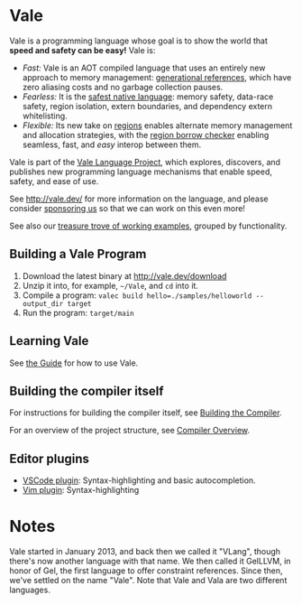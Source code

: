 # Vale

Vale is a programming language whose goal is to show the world that **speed and safety can be easy!** Vale is:

 * *Fast:* Vale is an AOT compiled language that uses an entirely new approach to memory management: [generational references](https://verdagon.dev/blog/generational-references), which have zero aliasing costs and no garbage collection pauses.
 * *Fearless:* It is the [safest native language](/fearless): memory safety, data-race safety, region isolation, extern boundaries, and dependency extern whitelisting.
 * *Flexible:* Its new take on [regions](/guide/regions) enables alternate memory management and allocation strategies, with the [region borrow checker](https://verdagon.dev/blog/zero-cost-refs-regions) enabling seamless, fast, and _easy_ interop between them.


Vale is part of the [Vale Language Project](https://vale.dev/project), which explores, discovers, and publishes new programming language mechanisms that enable speed, safety, and ease of use. 


See http://vale.dev/ for more information on the language, and please consider [sponsoring us](https://github.com/sponsors/ValeLang) so that we can work on this even more!


See also our [treasure trove of working examples](https://github.com/Ivo-Balbaert/Vale_Examples), grouped by functionality.


## Building a Vale Program

 1. Download the latest binary at http://vale.dev/download
 1. Unzip it into, for example, `~/Vale`, and `cd` into it.
 1. Compile a program: `valec build hello=./samples/helloworld --output_dir target`
 1. Run the program: `target/main`


## Learning Vale

See [the Guide](https://vale.dev/guide/introduction) for how to use Vale.


## Building the compiler itself

For instructions for building the compiler itself, see [Building the Compiler](build-compiler.md).


For an overview of the project structure, see [Compiler Overview](compiler-overview.md).


## Editor plugins

- [VSCode plugin](https://marketplace.visualstudio.com/items?itemName=pacifio.vale-lang): Syntax-highlighting and basic autocompletion.
- [Vim plugin](https://github.com/jfecher/vale.vim): Syntax-highlighting


# Notes

Vale started in January 2013, and back then we called it "VLang", though there's now another language with that name. We then called it GelLLVM, in honor of Gel, the first language to offer constraint references. Since then, we've settled on the name "Vale". Note that Vale and Vala are two different languages.

